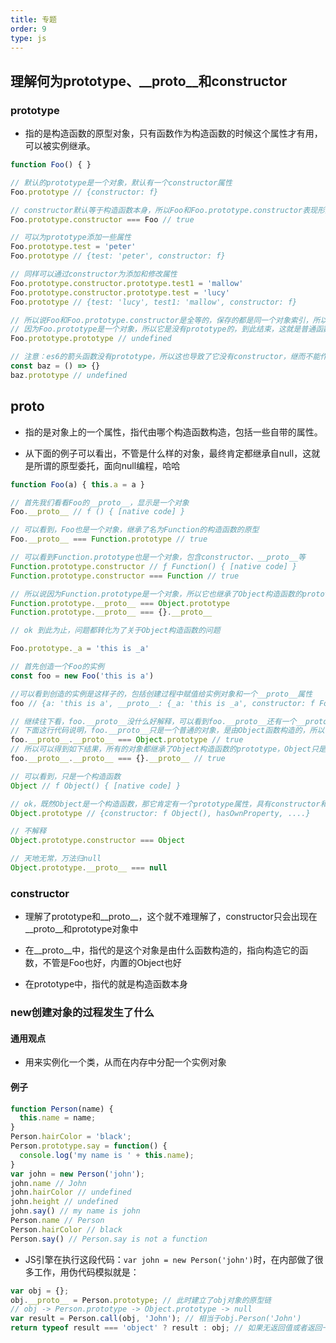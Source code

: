 ```yaml
---
title: 专题
order: 9
type: js
---
```


## 理解何为prototype、__proto__和constructor

### prototype

- 指的是构造函数的原型对象，只有函数作为构造函数的时候这个属性才有用，可以被实例继承。

```js
function Foo() { }

// 默认的prototype是一个对象，默认有一个constructor属性
Foo.prototype // {constructor: f}

// constructor默认等于构造函数本身，所以Foo和Foo.prototype.constructor表现形式一样，都有name、caller、length、arguments等属性
Foo.prototype.constructor === Foo // true

// 可以为prototype添加一些属性
Foo.prototype.test = 'peter'
Foo.prototype // {test: 'peter', constructor: f}

// 同样可以通过constructor为添加和修改属性
Foo.prototype.constructor.prototype.test1 = 'mallow'
Foo.prototype.constructor.prototype.test = 'lucy'
Foo.prototype // {test: 'lucy', test1: 'mallow', constructor: f}

// 所以说Foo和Foo.prototype.constructor是全等的，保存的都是同一个对象索引，所以只需要继续对Foo.prototype研究就行了
// 因为Foo.prototype是一个对象，所以它是没有prototype的，到此结束，这就是普通函数的所有prototype结构
Foo.prototype.prototype // undefined

// 注意：es6的箭头函数没有prototype，所以这也导致了它没有constructor，继而不能作为构造函数
const baz = () => {}
baz.prototype // undefined
```

## __proto__

- 指的是对象上的一个属性，指代由哪个构造函数构造，包括一些自带的属性。

- 从下面的例子可以看出，不管是什么样的对象，最终肯定都继承自null，这就是所谓的原型委托，面向null编程，哈哈

```js
function Foo(a) { this.a = a }

// 首先我们看看Foo的__proto__，显示是一个对象
Foo.__proto__ // f () { [native code] }

// 可以看到，Foo也是一个对象，继承了名为Function的构造函数的原型
Foo.__proto__ === Function.prototype // true

// 可以看到Function.prototype也是一个对象，包含constructor、__proto__等
Function.prototype.constructor // ƒ Function() { [native code] }
Function.prototype.constructor === Function // true

// 所以说因为Function.prototype是一个对象，所以它也继承了Object构造函数的prototype
Function.prototype.__proto__ === Object.prototype
Function.prototype.__proto__ === {}.__proto__

// ok 到此为止，问题都转化为了关于Object构造函数的问题

Foo.prototype._a = 'this is _a'

// 首先创造一个Foo的实例
const foo = new Foo('this is a')

//可以看到创造的实例是这样子的，包括创建过程中赋值给实例对象和一个__proto__属性
foo // {a: 'this is a', __proto__: {_a: 'this is _a', constructor: f Foo, __proto__: Object}}

// 继续往下看，foo.__proto__没什么好解释，可以看到foo.__proto__还有一个__proto__属性
// 下面这行代码说明，foo.__proto__只是一个普通的对象，是由Object函数构造的，所以它继承了Object.prototype的属性
foo.__proto__.__proto__ === Object.prototype // true
// 所以可以得到如下结果，所有的对象都继承了Object构造函数的prototype，Object只是一个构造函数，没什么好神秘的
foo.__proto__.__proto__ === {}.__proto__ // true

// 可以看到，只是一个构造函数
Object // f Object() { [native code] }

// ok，既然Object是一个构造函数，那它肯定有一个prototype属性，具有constructor和一些内置属性
Object.prototype // {constructor: f Object(), hasOwnProperty, ....}

// 不解释
Object.prototype.constructor === Object

// 天地无常，万法归null
Object.prototype.__proto__ === null
```

### constructor

- 理解了prototype和__proto__，这个就不难理解了，constructor只会出现在__proto__和prototype对象中

- 在__proto__中，指代的是这个对象是由什么函数构造的，指向构造它的函数，不管是Foo也好，内置的Object也好

- 在prototype中，指代的就是构造函数本身

### new创建对象的过程发生了什么

#### 通用观点

- 用来实例化一个类，从而在内存中分配一个实例对象

#### 例子

```js
function Person(name) {
  this.name = name;
}
Person.hairColor = 'black';
Person.prototype.say = function() {
  console.log('my name is ' + this.name);
}
var john = new Person('john');
john.name // John
john.hairColor // undefined
john.height // undefined
john.say() // my name is john
Person.name // Person
Person.hairColor // black
Person.say() // Person.say is not a function
```

- JS引擎在执行这段代码：`var john = new Person('john')`时，在内部做了很多工作，用伪代码模拟就是：
```js
var obj = {};
obj.__proto__ = Person.prototype; // 此时建立了obj对象的原型链
// obj -> Person.prototype -> Object.prototype -> null
var result = Person.call(obj, 'John'); // 相当于obj.Person('John')
return typeof result === 'object' ? result : obj; // 如果无返回值或者返回一个非对象值，则将obj返回作为新对象
```